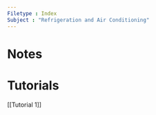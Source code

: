 ```yaml
---
Filetype : Index
Subject : "Refrigeration and Air Conditioning"
---
```


# Notes

# Tutorials
[[Tutorial 1]]